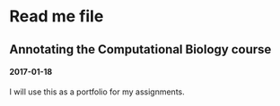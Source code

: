# Read me file

## Annotating the Computational Biology course

#### 2017-01-18

I will use this as a portfolio for my assignments.

